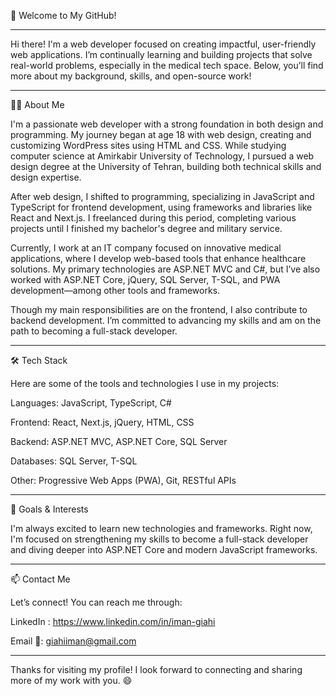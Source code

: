 👋 Welcome to My GitHub!
___
Hi there! I'm a web developer focused on creating impactful, user-friendly web applications. I’m continually learning and building projects that solve real-world problems, especially in the medical tech space. Below, you’ll find more about my background, skills, and open-source work!

___
👨‍💻 About Me

I'm a passionate web developer with a strong foundation in both design and programming. My journey began at age 18 with web design, creating and customizing WordPress sites using HTML and CSS. While studying computer science at Amirkabir University of Technology, I pursued a web design degree at the University of Tehran, building both technical skills and design expertise.

After web design, I shifted to programming, specializing in JavaScript and TypeScript for frontend development, using frameworks and libraries like React and Next.js. I freelanced during this period, completing various projects until I finished my bachelor's degree and military service.

Currently, I work at an IT company focused on innovative medical applications, where I develop web-based tools that enhance healthcare solutions. My primary technologies are ASP.NET MVC and C#, but I’ve also worked with ASP.NET Core, jQuery, SQL Server, T-SQL, and PWA development—among other tools and frameworks.

Though my main responsibilities are on the frontend, I also contribute to backend development. I’m committed to advancing my skills and am on the path to becoming a full-stack developer.

___
🛠️ Tech Stack

Here are some of the tools and technologies I use in my projects:

Languages: JavaScript, TypeScript, C#

Frontend: React, Next.js, jQuery, HTML, CSS

Backend: ASP.NET MVC, ASP.NET Core, SQL Server

Databases: SQL Server, T-SQL

Other: Progressive Web Apps (PWA), Git, RESTful APIs


___
🌱 Goals & Interests

I'm always excited to learn new technologies and frameworks. Right now, I'm focused on strengthening my skills to become a full-stack developer and diving deeper into ASP.NET Core and modern JavaScript frameworks.

___
📫 Contact Me

Let’s connect! You can reach me through:

LinkedIn : https://www.linkedin.com/in/iman-giahi

Email 📧: giahiiman@gmail.com
___

Thanks for visiting my profile! I look forward to connecting and sharing more of my work with you. 😄
